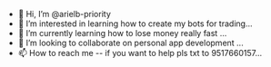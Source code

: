 - 👋 Hi, I’m @arielb-priority
- 👀 I’m interested in learning how to create my bots for trading...
- 🌱 I’m currently learning how to lose money really fast ...
- 💞️ I’m looking to collaborate on personal app development ...
- 📫 How to reach me -- if you want to help pls txt to 9517660157...

<!---
arielb-priority/arielb-priority is a ✨ special ✨ repository because its `README.md` (this file) appears on your GitHub profile.
You can click the Preview link to take a look at your changes.
--->
